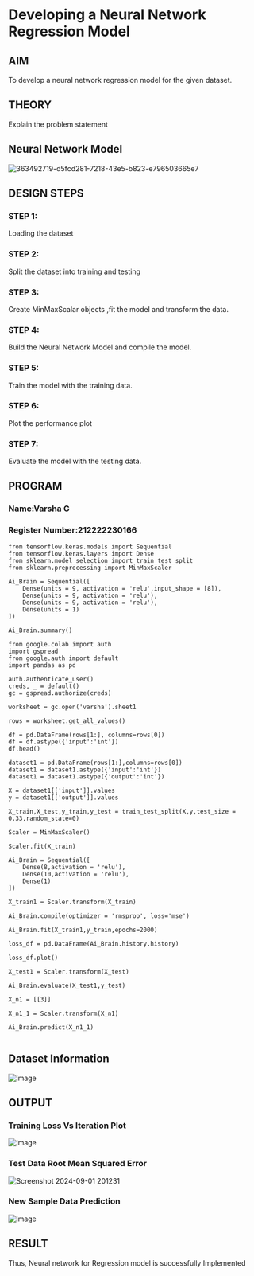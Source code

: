 # Developing a Neural Network Regression Model

## AIM

To develop a neural network regression model for the given dataset.

## THEORY

Explain the problem statement

## Neural Network Model

![363492719-d5fcd281-7218-43e5-b823-e796503665e7](https://github.com/user-attachments/assets/0f23b836-911a-49c4-9f00-c3d79e8a0096)


## DESIGN STEPS

### STEP 1:

Loading the dataset

### STEP 2:

Split the dataset into training and testing

### STEP 3:

Create MinMaxScalar objects ,fit the model and transform the data.

### STEP 4:

Build the Neural Network Model and compile the model.

### STEP 5:

Train the model with the training data.

### STEP 6:

Plot the performance plot

### STEP 7:

Evaluate the model with the testing data.

## PROGRAM
### Name:Varsha G
### Register Number:212222230166
```
from tensorflow.keras.models import Sequential
from tensorflow.keras.layers import Dense
from sklearn.model_selection import train_test_split
from sklearn.preprocessing import MinMaxScaler

Ai_Brain = Sequential([
    Dense(units = 9, activation = 'relu',input_shape = [8]),
    Dense(units = 9, activation = 'relu'),
    Dense(units = 9, activation = 'relu'),
    Dense(units = 1)
])

Ai_Brain.summary()

from google.colab import auth
import gspread
from google.auth import default
import pandas as pd

auth.authenticate_user()
creds, _ = default()
gc = gspread.authorize(creds)

worksheet = gc.open('varsha').sheet1

rows = worksheet.get_all_values()

df = pd.DataFrame(rows[1:], columns=rows[0])
df = df.astype({'input':'int'})
df.head()

dataset1 = pd.DataFrame(rows[1:],columns=rows[0])
dataset1 = dataset1.astype({'input':'int'})
dataset1 = dataset1.astype({'output':'int'})

X = dataset1[['input']].values
y = dataset1[['output']].values

X_train,X_test,y_train,y_test = train_test_split(X,y,test_size = 0.33,random_state=0)

Scaler = MinMaxScaler()

Scaler.fit(X_train)

Ai_Brain = Sequential([
    Dense(8,activation = 'relu'),
    Dense(10,activation = 'relu'),
    Dense(1)
])

X_train1 = Scaler.transform(X_train)

Ai_Brain.compile(optimizer = 'rmsprop', loss='mse')

Ai_Brain.fit(X_train1,y_train,epochs=2000)

loss_df = pd.DataFrame(Ai_Brain.history.history)

loss_df.plot()

X_test1 = Scaler.transform(X_test)

Ai_Brain.evaluate(X_test1,y_test)

X_n1 = [[3]]

X_n1_1 = Scaler.transform(X_n1)

Ai_Brain.predict(X_n1_1)


```
## Dataset Information

![image](https://github.com/user-attachments/assets/1b6644a9-0ae4-4929-9453-bdb719352c03)


## OUTPUT



### Training Loss Vs Iteration Plot
![image](https://github.com/user-attachments/assets/af504b64-5200-4705-af5a-4cf00d842eb0)

### Test Data Root Mean Squared Error

![Screenshot 2024-09-01 201231](https://github.com/user-attachments/assets/103091ab-f378-4c4d-84a2-fa04f499262a)


### New Sample Data Prediction

![image](https://github.com/user-attachments/assets/355871dd-bde9-4b53-9056-1679f7317c7b)


## RESULT

Thus, Neural network for Regression model is successfully Implemented
